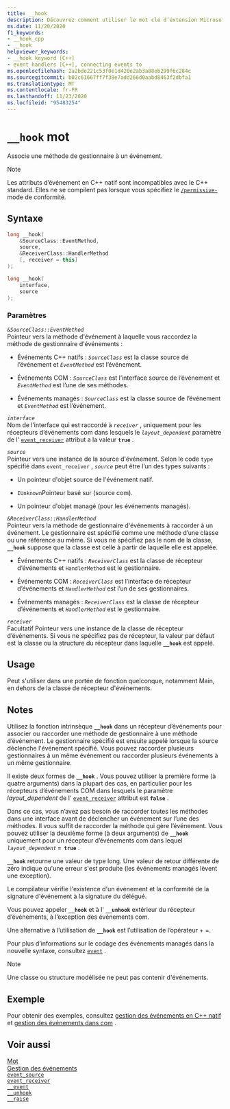 ```yaml
---
title: __hook
description: Découvrez comment utiliser le mot clé d’extension Microsoft C++ `__hook` pour la gestion des événements natifs.
ms.date: 11/20/2020
f1_keywords:
- __hook_cpp
- __hook
helpviewer_keywords:
- __hook keyword [C++]
- event handlers [C++], connecting events to
ms.openlocfilehash: 2a2bde221c53f0e1d420e2ab3a88eb299f6c284c
ms.sourcegitcommit: b02c61667ff7f38e7add266d0aabd8463f2dbfa1
ms.translationtype: MT
ms.contentlocale: fr-FR
ms.lasthandoff: 11/23/2020
ms.locfileid: "95483254"
---
```

# <a name="__hook-keyword"></a>`__hook` mot

Associe une méthode de gestionnaire à un événement.

> [!NOTE]
> Les attributs d’événement en C++ natif sont incompatibles avec le C++ standard. Elles ne se compilent pas lorsque vous spécifiez le [`/permissive-`](../build/reference/permissive-standards-conformance.md) mode de conformité.

## <a name="syntax"></a>Syntaxe

```cpp
long __hook(
    &SourceClass::EventMethod,
    source,
    &ReceiverClass::HandlerMethod
    [, receiver = this]
);

long __hook(
    interface,
    source
);
```

### <a name="parameters"></a>Paramètres

*`&SourceClass::EventMethod`*\
Pointeur vers la méthode d'événement à laquelle vous raccordez la méthode de gestionnaire d'événements :

- Événements C++ natifs : *`SourceClass`* est la classe source de l’événement et *`EventMethod`* est l’événement.

- Événements COM : *`SourceClass`* est l’interface source de l’événement et *`EventMethod`* est l’une de ses méthodes.

- Événements managés : *`SourceClass`* est la classe source de l’événement et *`EventMethod`* est l’événement.

*`interface`*\
Nom de l’interface qui est raccordé à *`receiver`* , uniquement pour les récepteurs d’événements com dans lesquels le *`layout_dependent`* paramètre de l' [`event_receiver`](../windows/attributes/event-receiver.md) attribut a la valeur **`true`** .

*`source`*\
Pointeur vers une instance de la source d'événement. Selon le code `type` spécifié dans `event_receiver` , *`source`* peut être l’un des types suivants :

- Un pointeur d'objet source de l'événement natif.

- `IUnknown`Pointeur basé sur (source com).

- Un pointeur d'objet managé (pour les événements managés).

*`&ReceiverClass::HandlerMethod`*\
Pointeur vers la méthode de gestionnaire d'événements à raccorder à un événement. Le gestionnaire est spécifié comme une méthode d’une classe ou une référence au même. Si vous ne spécifiez pas le nom de la classe, **`__hook`** suppose que la classe est celle à partir de laquelle elle est appelée.

- Événements C++ natifs : *`ReceiverClass`* est la classe de récepteur d’événements et `HandlerMethod` est le gestionnaire.

- Événements COM : *`ReceiverClass`* est l’interface de récepteur d’événements et *`HandlerMethod`* est l’un de ses gestionnaires.

- Événements managés : *`ReceiverClass`* est la classe de récepteur d’événements et *`HandlerMethod`* est le gestionnaire.

*`receiver`*\
Facultatif Pointeur vers une instance de la classe de récepteur d’événements. Si vous ne spécifiez pas de récepteur, la valeur par défaut est la classe ou la structure du récepteur dans laquelle **`__hook`** est appelé.

## <a name="usage"></a>Usage

Peut s'utiliser dans une portée de fonction quelconque, notamment Main, en dehors de la classe de récepteur d'événements.

## <a name="remarks"></a>Notes

Utilisez la fonction intrinsèque **`__hook`** dans un récepteur d’événements pour associer ou raccorder une méthode de gestionnaire à une méthode d’événement. Le gestionnaire spécifié est ensuite appelé lorsque la source déclenche l'événement spécifié. Vous pouvez raccorder plusieurs gestionnaires à un même événement ou raccorder plusieurs événements à un même gestionnaire.

Il existe deux formes de **`__hook`** . Vous pouvez utiliser la première forme (à quatre arguments) dans la plupart des cas, en particulier pour les récepteurs d’événements COM dans lesquels le paramètre *layout_dependent* de l' [`event_receiver`](../windows/attributes/event-receiver.md) attribut est **`false`** .

Dans ce cas, vous n’avez pas besoin de raccorder toutes les méthodes dans une interface avant de déclencher un événement sur l’une des méthodes. Il vous suffit de raccorder la méthode qui gère l’événement. Vous pouvez utiliser la deuxième forme (à deux arguments) de **`__hook`** uniquement pour un récepteur d’événements com dans lequel *`layout_dependent`* **`= true`** .

**`__hook`** retourne une valeur de type long. Une valeur de retour différente de zéro indique qu'une erreur s'est produite (les événements managés lèvent une exception).

Le compilateur vérifie l'existence d'un événement et la conformité de la signature d'événement à la signature du délégué.

Vous pouvez appeler **`__hook`** et à l' **`__unhook`** extérieur du récepteur d’événements, à l’exception des événements com.

Une alternative à l’utilisation de **`__hook`** est l’utilisation de l’opérateur + =.

Pour plus d’informations sur le codage des événements managés dans la nouvelle syntaxe, consultez [`event`](../extensions/event-cpp-component-extensions.md) .

> [!NOTE]
> Une classe ou structure modélisée ne peut pas contenir d'événements.

## <a name="example"></a>Exemple

Pour obtenir des exemples, consultez [gestion des événements en C++ natif](../cpp/event-handling-in-native-cpp.md) et [gestion des événements dans com](../cpp/event-handling-in-com.md) .

## <a name="see-also"></a>Voir aussi

[Mot](../cpp/keywords-cpp.md)\
[Gestion des événements](../cpp/event-handling.md)\
[`event_source`](../windows/attributes/event-source.md)\
[`event_receiver`](../windows/attributes/event-receiver.md)\
[`__event`](../cpp/event.md)\
[`__unhook`](../cpp/unhook.md)\
[`__raise`](../cpp/raise.md)
